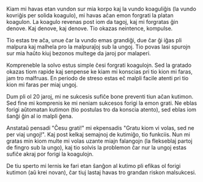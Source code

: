Kiam mi havas etan vundon sur mia korpo kaj la vundo koaguliĝis (la vundo kovriĝis per solida koagulo), mi havas aĉan emon forgrati la platan koagulon. La koagulo revenas post iom da tagoj, kaj mi forgratas ĝin denove. Kaj denove, kaj denove. Tio okazas neintence, kompulse.

Tio estas tre aĉa, unue ĉar la vundo emas grandiĝi, due ĉar ĝi iĝas pli malpura kaj malhela pro la malpuraĵoj sub la ungoj. Tio povas lasi spurojn sur mia haŭto kiuj bezonos multege da jaroj por malaperi.

Kompreneble la solvo estus simple ĉesi forgrati koagulojn. Sed la gratado okazas tiom rapide kaj senpense ke kiam mi konscias pri tio kion mi faras, jam tro malfruas. En periodo de streso estas eĉ malpli facile atenti pri tio kion mi faras per miaj ungoj.

Dum pli ol 20 jaroj, mi ne sukcesis sufiĉe bone preventi tiun aĉan kutimon. Sed fine mi komprenis ke mi neniam sukcesos forigi la emon grati. Ne eblas forigi aŭtomatan kutimon (tio postulas tro da konscia atento), sed eblas iom ŝanĝi ĝin al io malpli ĝena.

Anstataŭ pensadi "Ĉesu grati!" mi ekpensadis "Gratu kiom vi volas, sed ne per viaj ungoj!". Kaj post kelkaj semajnoj de kutimiĝo, tio funkciis. Nun mi gratas min kiom multe mi volas uzante miajn falangojn (la flekseblaj partoj de fingro sub la ungo), kaj tio solvis la problemon ĉar nur la ungoj estas sufiĉe akraj por forigi la koagulojn.

De tiu sperto mi lernis ke fari etan ŝanĝon al kutimo pli efikas ol forigi kutimon (aŭ krei novan), ĉar tiuj lastaj havas tro grandan riskon malsukcesi. 